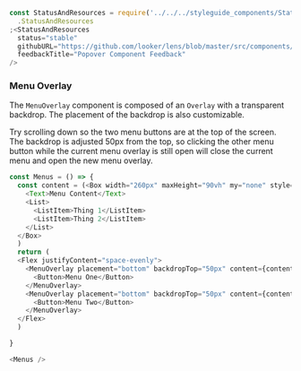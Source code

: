 ```js noeditor
const StatusAndResources = require('../../../styleguide_components/StatusAndResources')
  .StatusAndResources
;<StatusAndResources
  status="stable"
  githubURL="https://github.com/looker/lens/blob/master/src/components/Overlays/MenuOverlay.tsx"
  feedbackTitle="Popover Component Feedback"
/>
```

### Menu Overlay

The `MenuOverlay` component is composed of an `Overlay` with a transparent backdrop. The placement of the backdrop is also customizable.

Try scrolling down so the two menu buttons are at the top of the screen. The backdrop is adjusted 50px from the top, so clicking the other menu button while the current menu overlay is still open will close the current menu and open the new menu overlay.


```js
const Menus = () => {
  const content = (<Box width="260px" maxHeight="90vh" my="none" style={{ overflowY: 'auto' }}>
    <Text>Menu Content</Text>
    <List>
      <ListItem>Thing 1</ListItem>
      <ListItem>Thing 2</ListItem>
    </List>
  </Box>
  )
  return (
  <Flex justifyContent="space-evenly">
    <MenuOverlay placement="bottom" backdropTop="50px" content={content}>
      <Button>Menu One</Button>
    </MenuOverlay>
    <MenuOverlay placement="bottom" backdropTop="50px" content={content}>
      <Button>Menu Two</Button>
    </MenuOverlay>
  </Flex>
  )

}

<Menus />
```
